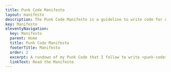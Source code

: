 ```yaml
---
title: Punk Code Manifesto
layout: manifesto
description: The Punk Code Manifesto is a guideline to write code for ethical and sustainable web development. This includes the concept Code SLOW, trying to follow the Slow Movement but for coding.
key: Manifesto
eleventyNavigation:
  key: Manifesto
  parent: Home
  title: Punk Code Manifesto
  footerTitle: Manifesto
  order: 2
  excerpt: A rundown of my Punk Code that I follow to write <punk-code>.
  linkText: Read the Manifesto
---
```

